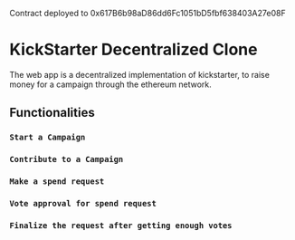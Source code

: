 Contract deployed to 0x617B6b98aD86dd6Fc1051bD5fbf638403A27e08F

# KickStarter Decentralized Clone

The web app is a decentralized implementation of kickstarter, to raise money for a campaign through the ethereum network.

## Functionalities

### `Start a Campaign`

### `Contribute to a Campaign`

### `Make a spend request`

### `Vote approval for spend request`

### `Finalize the request after getting enough votes`
